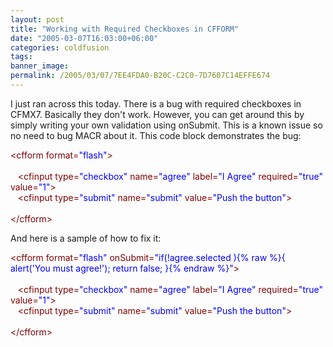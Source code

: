 ```yaml
---
layout: post
title: "Working with Required Checkboxes in CFFORM"
date: "2005-03-07T16:03:00+06:00"
categories: coldfusion 
tags: 
banner_image: 
permalink: /2005/03/07/7EE4FDA0-B20C-C2C0-7D7607C14EFFE674
---
```


I just ran across this today. There is a bug with required checkboxes in CFMX7. Basically they don't work. However, you can get around this by simply writing your own validation using onSubmit. This is a known issue so no need to bug MACR about it. This code block demonstrates the bug:

<div class="code"><FONT COLOR=MAROON>&lt;cfform format=<FONT COLOR=BLUE>"flash"</FONT>&gt;</FONT><br>
<br>
&nbsp;&nbsp;&nbsp;<FONT COLOR=MAROON>&lt;cfinput type=<FONT COLOR=BLUE>"checkbox"</FONT> name=<FONT COLOR=BLUE>"agree"</FONT> label=<FONT COLOR=BLUE>"I Agree"</FONT> required=<FONT COLOR=BLUE>"true"</FONT> value=<FONT COLOR=BLUE>"1"</FONT>&gt;</FONT><br>
&nbsp;&nbsp;&nbsp;<FONT COLOR=MAROON>&lt;cfinput type=<FONT COLOR=BLUE>"submit"</FONT> name=<FONT COLOR=BLUE>"submit"</FONT> value=<FONT COLOR=BLUE>"Push the button"</FONT>&gt;</FONT><br>
<br>
<FONT COLOR=MAROON>&lt;/cfform&gt;</FONT></div>

And here is a sample of how to fix it:

<div class="code"><FONT COLOR=MAROON>&lt;cfform format=<FONT COLOR=BLUE>"flash"</FONT> onSubmit=<FONT COLOR=BLUE>"if(!agree.selected ){% raw %}{ alert('You must agree!'); return false; }{% endraw %}"</FONT>&gt;</FONT><br>
<br>
&nbsp;&nbsp;&nbsp;<FONT COLOR=MAROON>&lt;cfinput type=<FONT COLOR=BLUE>"checkbox"</FONT> name=<FONT COLOR=BLUE>"agree"</FONT> label=<FONT COLOR=BLUE>"I Agree"</FONT> required=<FONT COLOR=BLUE>"true"</FONT> value=<FONT COLOR=BLUE>"1"</FONT>&gt;</FONT><br>
&nbsp;&nbsp;&nbsp;<FONT COLOR=MAROON>&lt;cfinput type=<FONT COLOR=BLUE>"submit"</FONT> name=<FONT COLOR=BLUE>"submit"</FONT> value=<FONT COLOR=BLUE>"Push the button"</FONT>&gt;</FONT><br>
<br>
<FONT COLOR=MAROON>&lt;/cfform&gt;</FONT></div>